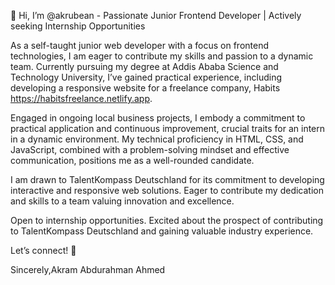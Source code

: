👋 Hi, I’m @akrubean - Passionate Junior Frontend Developer | Actively seeking Internship Opportunities

As a self-taught junior web developer with a focus on frontend technologies, I am eager to contribute my skills and passion to a dynamic team. Currently pursuing my degree at Addis Ababa Science and Technology University, I’ve gained practical experience, including developing a responsive website for a freelance company, Habits https://habitsfreelance.netlify.app.

Engaged in ongoing local business projects, I embody a commitment to practical application and continuous improvement, crucial traits for an intern in a dynamic environment. My technical proficiency in HTML, CSS, and JavaScript, combined with a problem-solving mindset and effective communication, positions me as a well-rounded candidate.

I am drawn to TalentKompass Deutschland for its commitment to developing interactive and responsive web solutions. Eager to contribute my dedication and skills to a team valuing innovation and excellence.

Open to internship opportunities. Excited about the prospect of contributing to TalentKompass Deutschland and gaining valuable industry experience.

Let’s connect! 🚀

Sincerely,Akram Abdurahman Ahmed

<!---
akrubean/akrubean is a ✨ special ✨ repository because its `README.md` (this file) appears on your GitHub profile.
You can click the Preview link to take a look at your changes.
--->
